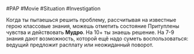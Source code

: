#PAP #Movie #Situation #Investigation 

Когда ты пытаешься решить проблему, рассчитывая на известные герою классовые знания, можешь отметить состояние Притуплены чувства и действовать **Мудро**. 
На 10+ ты знаешь решение. 
На 7-9 знания дают возможность, которой ещё надо суметь воспользоваться: ведущий предложит расплату или неожиданный поворот.